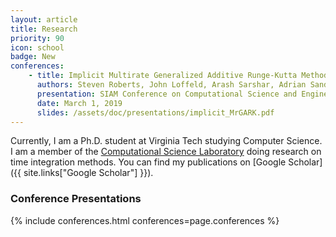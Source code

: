 ```yaml
---
layout: article
title: Research
priority: 90
icon: school
badge: New
conferences:
    - title: Implicit Multirate Generalized Additive Runge-Kutta Methods
      authors: Steven Roberts, John Loffeld, Arash Sarshar, Adrian Sandu, and Carol Woodward
      presentation: SIAM Conference on Computational Science and Engineering
      date: March 1, 2019
      slides: /assets/doc/presentations/implicit_MrGARK.pdf
---
```


Currently, I am a Ph.D. student at Virginia Tech studying Computer Science.  I am a member of the [Computational Science Laboratory](http://csl.cs.vt.edu/) doing research on time integration methods.  You can find my publications on [Google Scholar]({{ site.links["Google Scholar"] }}).

### Conference Presentations

{% include conferences.html conferences=page.conferences %}

